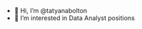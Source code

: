- 👋 Hi, I’m @tatyanabolton
- 👀 I’m interested in Data Analyst positions 



<!---
tatyanabolton/tatyanabolton is a ✨ special ✨ repository because its `README.md` (this file) appears on your GitHub profile.
You can click the Preview link to take a look at your changes.- 🌱 I’m currently learning ... - 💞️ I’m looking to collaborate on ...
- 📫 How to reach me ...
--->
